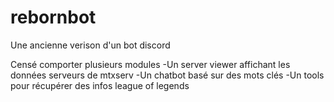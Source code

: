 # rebornbot
Une ancienne verison d'un bot discord

Censé comporter plusieurs modules
-Un server viewer affichant les données serveurs de mtxserv
-Un chatbot basé sur des mots clés
-Un tools pour récupérer des infos league of legends
